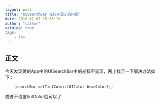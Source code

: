 ```yaml
---
layout: post
title: "UISearchBar 光标不显示的问题"
date: 2016-01-07 15:38:19
author: "cathor"
catalog: true
tags:
    - ios
---
```



## 正文

今天发现做的App中的UISearchBar中的光标不显示，网上找了一下解决办法如下：

``` ObjC
	[searchBar setTintColor:[UIColor blueColor]];
```

或者不设置tintColor就可以了

